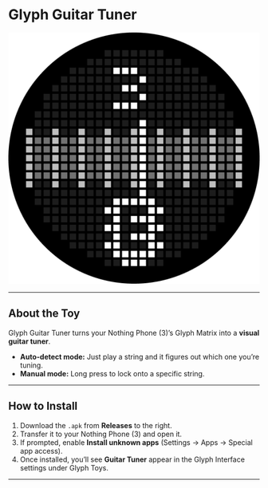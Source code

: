 # Glyph Guitar Tuner

![Logo](./assets/glyph.png)

---

## About the Toy
Glyph Guitar Tuner turns your Nothing Phone (3)’s Glyph Matrix into a **visual guitar tuner**.

- **Auto-detect mode:** Just play a string and it figures out which one you’re tuning.
- **Manual mode:** Long press to lock onto a specific string.

---

## How to Install
1. Download the `.apk` from **Releases** to the right.
2. Transfer it to your Nothing Phone (3) and open it.
3. If prompted, enable **Install unknown apps** (Settings -> Apps -> Special app access).
4. Once installed, you’ll see **Guitar Tuner** appear in the Glyph Interface settings under Glyph Toys.

---
